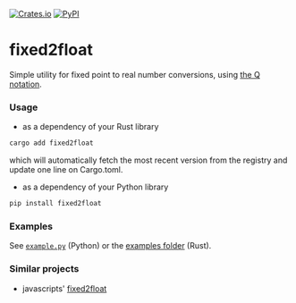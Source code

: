 [![Crates.io](https://img.shields.io/crates/v/fixed2float)](https://crates.io/crates/fixed2float)
[![PyPI](https://img.shields.io/pypi/v/fixed2float)](https://pypi.org/project/fixed2float/)

# fixed2float

Simple utility for fixed point to real number conversions, using [the Q notation](https://en.wikipedia.org/wiki/Fixed-point_arithmetic#Notations).

### Usage

- as a dependency of your Rust library

```sh
cargo add fixed2float
```

which will automatically fetch the most recent version from the registry and update one line on Cargo.toml.

- as a dependency of your Python library

```sh
pip install fixed2float
```


### Examples

See [`example.py`](https://github.com/urbanij/fixed2float/blob/main/py-fixed2float/example.py) (Python) or the [examples folder](https://github.com/urbanij/fixed2float/tree/main/examples) (Rust).


<!-- ### Screencast -->

<!-- [![asciicast](https://asciinema.org/a/463661.svg)](https://asciinema.org/a/463661) -->


### Similar projects

- javascripts' [fixed2float](https://www.npmjs.com/package/fixed2float)

